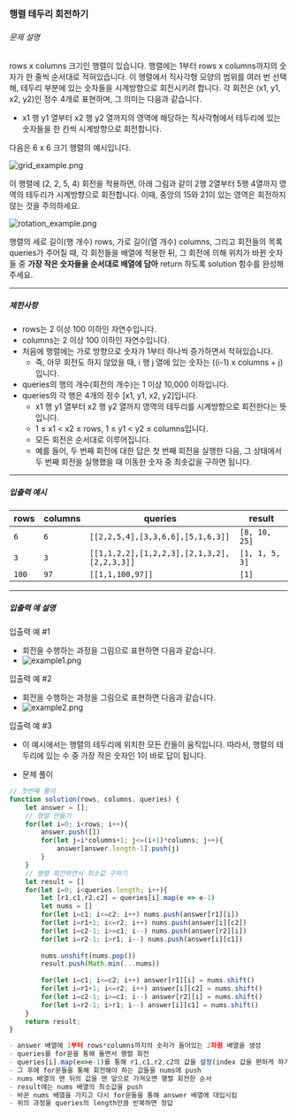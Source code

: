 ### 행렬 테두리 회전하기

###### 문제 설명

rows x columns 크기인 행렬이 있습니다. 행렬에는 1부터 rows x columns까지의 숫자가 한 줄씩 순서대로 적혀있습니다. 이 행렬에서 직사각형 모양의 범위를 여러 번 선택해, 테두리 부분에 있는 숫자들을 시계방향으로 회전시키려 합니다. 각 회전은 (x1, y1, x2, y2)인 정수 4개로 표현하며, 그 의미는 다음과 같습니다.

- x1 행 y1 열부터 x2 행 y2 열까지의 영역에 해당하는 직사각형에서 테두리에 있는 숫자들을 한 칸씩 시계방향으로 회전합니다.

다음은 6 x 6 크기 행렬의 예시입니다.

![grid_example.png](https://grepp-programmers.s3.ap-northeast-2.amazonaws.com/files/ybm/4c3c0fab-11f4-43b6-b290-6f4017e9379f/grid_example.png)

이 행렬에 (2, 2, 5, 4) 회전을 적용하면, 아래 그림과 같이 2행 2열부터 5행 4열까지 영역의 테두리가 시계방향으로 회전합니다. 이때, 중앙의 15와 21이 있는 영역은 회전하지 않는 것을 주의하세요.

![rotation_example.png](https://grepp-programmers.s3.ap-northeast-2.amazonaws.com/files/ybm/962df137-5c71-4091-ad9f-8e322910c1ab/rotation_example.png)

행렬의 세로 길이(행 개수) rows, 가로 길이(열 개수) columns, 그리고 회전들의 목록 queries가 주어질 때, 각 회전들을 배열에 적용한 뒤, 그 회전에 의해 위치가 바뀐 숫자들 중 **가장 작은 숫자들을 순서대로 배열에 담아** return 하도록 solution 함수를 완성해주세요.

------

##### 제한사항

- rows는 2 이상 100 이하인 자연수입니다.
- columns는 2 이상 100 이하인 자연수입니다.
- 처음에 행렬에는 가로 방향으로 숫자가 1부터 하나씩 증가하면서 적혀있습니다.
  - 즉, 아무 회전도 하지 않았을 때, i 행 j 열에 있는 숫자는 ((i-1) x columns + j)입니다.
- queries의 행의 개수(회전의 개수)는 1 이상 10,000 이하입니다.
- queries의 각 행은 4개의 정수 [x1, y1, x2, y2]입니다.
  - x1 행 y1 열부터 x2 행 y2 열까지 영역의 테두리를 시계방향으로 회전한다는 뜻입니다.
  - 1 ≤ x1 < x2 ≤ rows, 1 ≤ y1 < y2 ≤ columns입니다.
  - 모든 회전은 순서대로 이루어집니다.
  - 예를 들어, 두 번째 회전에 대한 답은 첫 번째 회전을 실행한 다음, 그 상태에서 두 번째 회전을 실행했을 때 이동한 숫자 중 최솟값을 구하면 됩니다.

------

##### 입출력 예시

| rows  | columns | queries                                     | result         |
| ----- | ------- | ------------------------------------------- | -------------- |
| `6`   | `6`     | `[[2,2,5,4],[3,3,6,6],[5,1,6,3]]`           | `[8, 10, 25]`  |
| `3`   | `3`     | `[[1,1,2,2],[1,2,2,3],[2,1,3,2],[2,2,3,3]]` | `[1, 1, 5, 3]` |
| `100` | `97`    | `[[1,1,100,97]]`                            | `[1]`          |

------

##### 입출력 예 설명

입출력 예 #1

- 회전을 수행하는 과정을 그림으로 표현하면 다음과 같습니다.
- ![example1.png](https://grepp-programmers.s3.ap-northeast-2.amazonaws.com/files/ybm/8c8cdd84-d0ec-4b9d-bdf7-f100d0098c5e/example1.png)

입출력 예 #2

- 회전을 수행하는 과정을 그림으로 표현하면 다음과 같습니다.
- ![example2.png](https://grepp-programmers.s3.ap-northeast-2.amazonaws.com/files/ybm/e3fce2bf-9da9-41e4-926a-5d19b4f31188/example2.png)

입출력 예 #3

- 이 예시에서는 행렬의 테두리에 위치한 모든 칸들이 움직입니다. 따라서, 행렬의 테두리에 있는 수 중 가장 작은 숫자인 1이 바로 답이 됩니다.



- 문제 풀이

```javascript
// 첫번째 풀이
function solution(rows, columns, queries) {
    let answer = [];
    // 행렬 만들기
    for(let i=0; i<rows; i++){
        answer.push([])
        for(let j=i*columns+1; j<=(i+1)*columns; j++){
            answer[answer.length-1].push(j)
        }
    }
    // 행렬 회전하면서 최소값 구하기
    let result = []
    for(let i=0; i<queries.length; i++){
        let [r1,c1,r2,c2] = queries[i].map(e => e-1)
        let nums = []
        for(let i=c1; i<=c2; i++) nums.push(answer[r1][i])
        for(let i=r1+1; i<=r2; i++) nums.push(answer[i][c2])
        for(let i=c2-1; i>=c1; i--) nums.push(answer[r2][i])
        for(let i=r2-1; i>r1; i--) nums.push(answer[i][c1])
        
        nums.unshift(nums.pop())
        result.push(Math.min(...nums))
        
        for(let i=c1; i<=c2; i++) answer[r1][i] = nums.shift()
        for(let i=r1+1; i<=r2; i++) answer[i][c2] = nums.shift()
        for(let i=c2-1; i>=c1; i--) answer[r2][i] = nums.shift()
        for(let i=r2-1; i>r1; i--) answer[i][c1] = nums.shift()
    }
    return result;
}

- answer 배열에 1부터 rows*columns까지의 숫자가 들어있는 2차원 배열을 생성
- queries를 for문을 통해 돌면서 행렬 회전
- queries[i].map(e=>e-1)를 통해 r1,c1,r2,c2의 값을 설정(index 값을 편하게 하기 위함)
- 그 후에 for문들을 통해 회전해야 하는 값들을 nums에 push
- nums 배열의 맨 뒤의 값을 맨 앞으로 가져오면 행렬 회전한 순서
- result에는 nums 배열의 최소값을 push
- 바꾼 nums 배열을 가지고 다시 for문들을 통해 answer 배열에 대입시킴
- 위의 과정을 queries의 length만큼 반복하면 정답
```